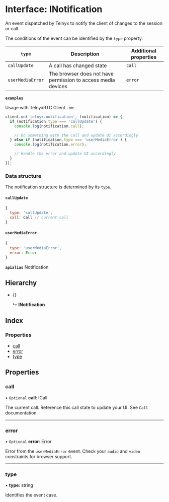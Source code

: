 # Interface: INotification

An event dispatched by Telnyx to notify the client of changes to the session or call.

The conditions of the event can be identified by the `type` property.

| `type` | Description | Additional properties |
|---|---|---|
| `callUpdate` | A call has changed state | `call` |
| `userMediaError` | The browser does not have permission to access media devices | `error` |

**`examples`** 

Usage with TelnyxRTC Client `.on`:
```js
client.on('telnyx.notification', (notification) => {
  if (notification.type === 'callUpdate') {
    console.log(notification.call);

    // Do something with the call and update UI accordingly
  } else if (notification.type === 'userMediaError') {
    console.log(notification.error);

    // Handle the error and update UI accordingly
  }
});
```

### Data structure

The notification structure is determined by its `type`.

#### `callUpdate`

```js
{
  type: 'callUpdate',
  call: Call // current call
}
```

#### `userMediaError`

```js
{
  type: 'userMediaError',
  error: Error
}
```

**`apialias`** Notification

## Hierarchy

* {}

  ↳ **INotification**

## Index

### Properties

* [call](inotification.md#call)
* [error](inotification.md#error)
* [type](inotification.md#type)

## Properties

### call

• `Optional` **call**: ICall

The current call. Reference this call state to update your UI.
See `Call` documentation.

___

### error

• `Optional` **error**: Error

Error from the `userMediaError` event.
Check your `audio` and `video` constraints for browser support.

___

### type

•  **type**: string

Identifies the event case.
